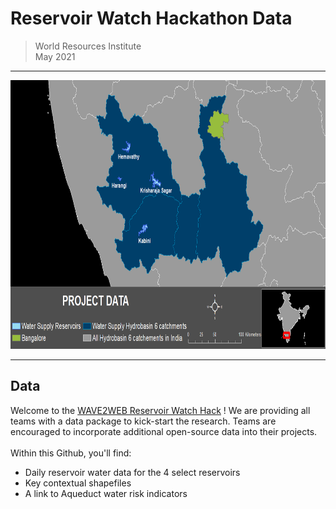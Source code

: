 <h1>Reservoir Watch Hackathon Data </h1>
<blockquote>
<p>
	World Resources Institute <br/>
	May 2021 
</p>
</blockquote>
<hr />
<body>
  <img src="Hackathon_Data_Preview.png" alt="Hackathon Data" width="800"
	 height="430">
</body>

<hr />
<h2>Data</h2>
Welcome to the <a href="https://www.wricitiesindia.org/content/wave2web-hack">WAVE2WEB Reservoir Watch Hack</a> ! We are providing all teams with a data package to kick-start the research. Teams are encouraged to incorporate additional open-source data into their projects.  
<br>
<br>
Within this Github, you'll find:
<ul>
<li>Daily reservoir water data for the 4 select reservoirs</li>
<li>Key contextual shapefiles</li>
<li>A link to Aqueduct water risk indicators</li>

